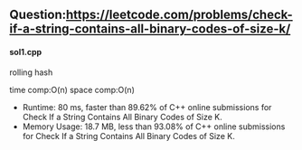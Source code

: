 ## Question:https://leetcode.com/problems/check-if-a-string-contains-all-binary-codes-of-size-k/

#### sol1.cpp
rolling hash

time comp:O(n)
space comp:O(n)

* Runtime: 80 ms, faster than 89.62% of C++ online submissions for Check If a String Contains All Binary Codes of Size K.
* Memory Usage: 18.7 MB, less than 93.08% of C++ online submissions for Check If a String Contains All Binary Codes of Size K.
